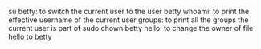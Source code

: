 su betty: to switch the current user to the user betty
whoami: to print the effective username of the current user
groups: to print all the groups the current user is part of
sudo chown betty hello: to change the owner of file hello to betty
